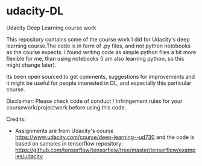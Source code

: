 # udacity-DL
Udacity Deep Learning course work

This repository contains some of the course work I did for Udacity's deep learning course.The code is in form of .py files, and not python notebooks as the course expects. I found writing code as simple python files a bit more flexible for me, than using notebooks (I am also learning python, so this might change later).

Its been open sourced to get comments, suggestions for improvements and it might be useful for people interested in DL, and especially this particular course.

Disclaimer:
Please check code of conduct / infringement rules for your coursework/projectwork before using this code.

Credits:
- Assignments are from Udacity's course https://www.udacity.com/course/deep-learning--ud730 and the code is based on samples in tensorflow repository: https://github.com/tensorflow/tensorflow/tree/master/tensorflow/examples/udacity
